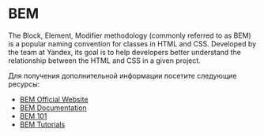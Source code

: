 # BEM

The Block, Element, Modifier methodology (commonly referred to as BEM) is a popular naming convention for classes in HTML and CSS. Developed by the team at Yandex, its goal is to help developers better understand the relationship between the HTML and CSS in a given project.

Для получения дополнительной информации посетите следующие ресурсы:

- [BEM Official Website](https://en.bem.info)
- [BEM Documentation](https://en.bem.info/methodology/quick-start)
- [BEM 101](https://css-tricks.com/bem-101)
- [BEM Tutorials](https://en.bem.info/tutorials/)
